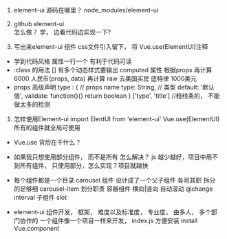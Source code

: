 1. element-ui 源码在哪里？ node_modules/element-ui

2. github element-ui  
  怎么做？ 学， 边看代码边实现一下? 

3. 写出来element-ui 组件
  css文件引入留下， 将 Vue.use(ElementUI)注释

- 学到代码风格 
  属性一行一个  有利于代码可读
- :class 的用法 []  有多个动态样式要输出 
  computed 属性 根据props 再计算
  6000 人民币(props, data) 再计算 raw 
  去美国买房 底特律  1000美元 
- props 高级声明 
  type : {  // props  name 
    type: String,   // 类型
    default: '默认值',
    validate: function(){}  return boolean 
  }
  ['type', 'title'] //粗线条的， 不能做太多的检测


1. 怎样使用Element-ui
import ElentUI from 'element-ui'
Vue.use(ElementUI)
所有的组件就全局可使用
  - Vue.use 背后在干什么？
  - 如果我只想使用部分组件， 而不是所有  怎么解决？
  js 越少越好，项目中用不到所有组件， 只使用部分，怎么实现？项目就越快 

- 每个组件都是一个目录
  carousel 组件 设计成了一个父子组件 各司其职 拆分的足够细
  carousel-item 
  划分职责
  容器组件  横向|竖向  自动滚动  @change  interval
  子组件 slot 

- element-ui 组件开发， 框架， 难度以及标准度， 专业度， 由多人， 多个部门协作的
  一个组件像一个项目一样来开发，
  index.js 方便安装  install  Vue.component
